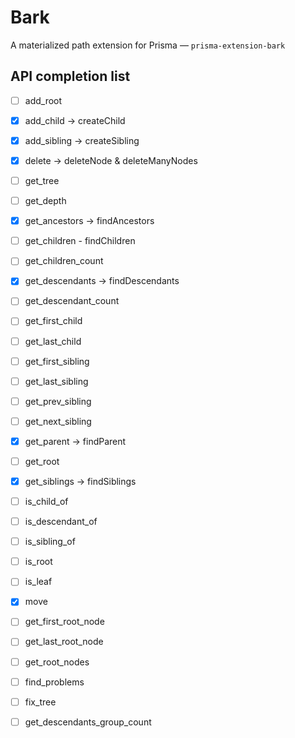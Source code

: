 # Bark

A materialized path extension for Prisma — `prisma-extension-bark`

## API completion list

- [ ]  add_root
- [x]  add_child -> createChild
- [x]  add_sibling -> createSibling

- [x] delete -> deleteNode & deleteManyNodes

- [ ]  get_tree
- [ ]  get_depth
- [x]  get_ancestors -> findAncestors
- [ ]  get_children - findChildren
- [ ]  get_children_count
- [x]  get_descendants -> findDescendants
- [ ]  get_descendant_count
- [ ]  get_first_child
- [ ]  get_last_child
- [ ]  get_first_sibling
- [ ]  get_last_sibling
- [ ]  get_prev_sibling
- [ ]  get_next_sibling
- [x]  get_parent -> findParent
- [ ]  get_root
- [x]  get_siblings -> findSiblings
- [ ]  is_child_of
- [ ]  is_descendant_of
- [ ]  is_sibling_of
- [ ]  is_root
- [ ]  is_leaf

- [x]  move

- [ ]  get_first_root_node
- [ ]  get_last_root_node
- [ ]  get_root_nodes

- [ ]  find_problems
- [ ]  fix_tree
- [ ]  get_descendants_group_count
